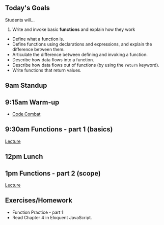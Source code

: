 ## Today's Goals

Students will...

1. Write and invoke basic **functions** and explain how they work
  - Define what a function is.
  - Define functions using declarations and expressions, and explain the difference between them.
  - Articulate the difference between defining and invoking a function.
  - Describe how data flows into a function.
  - Describe how data flows out of functions (by using the `return` keyword).
  - Write functions that return values.

## 9am Standup

## 9:15am Warm-up

- [Code Combat](https://codecombat.com/)

## 9:30am Functions - part 1 (basics)

[Lecture](https://github.com/gSchool/fullstack-curriculum/blob/master/lessons/js-language/js-functions-part-1.instructor.md)

## 12pm Lunch

## 1pm Functions - part 2 (scope)

[Lecture](https://github.com/gSchool/fullstack-curriculum/blob/master/lessons/js-language/js-functions-part-1.instructor.md)

## Exercises/Homework

- Function Practice - part 1
- Read Chapter 4 in Eloquent JavaScript.
